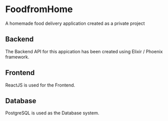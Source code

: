 # FoodfromHome

A homemade food delivery application created as a private project

## Backend

The Backend API for this appication has been created using Elixir / Phoenix framework.

## Frontend

ReactJS is used for the Frontend.

## Database

PostgreSQL is used as the Database system.
